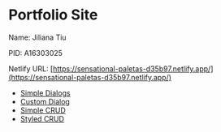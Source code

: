 # Portfolio Site
Name: Jiliana Tiu

PID: A16303025

Netlify URL: [https://sensational-paletas-d35b97.netlify.app/](https://sensational-paletas-d35b97.netlify.app/)

* [Simple Dialogs](https://sensational-paletas-d35b97.netlify.app/nativedialogs.html)
* [Custom Dialog](https://sensational-paletas-d35b97.netlify.app/customdialog.html)
* [Simple CRUD](https://sensational-paletas-d35b97.netlify.app/crud.html)
* [Styled CRUD](https://sensational-paletas-d35b97.netlify.app/styledcrud.html)


